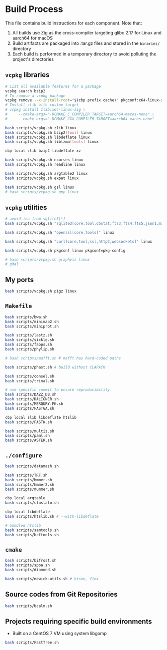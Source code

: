 # Build Process

This file contains build instructions for each component. Note that:

1. All builds use Zig as the cross-compiler targeting glibc 2.17 for Linux and aarch64 for macOS
2. Build artifacts are packaged into .tar.gz files and stored in the `binaries/` directory
3. Each build is performed in a temporary directory to avoid polluting the project's directories

## `vcpkg` libraries

```bash
# List all available features for a package
vcpkg search bzip2
# To remove a vcpkg package
vcpkg remove --x-install-root="$(cbp prefix cache)" pkgconf:x64-linux-zig
# Install zlib with custom target
# vcpkg install zlib:x64-linux-zig \
#     --cmake-args="-DCMAKE_C_COMPILER_TARGET=aarch64-macos-none" \
#     --cmake-args="-DCMAKE_CXX_COMPILER_TARGET=aarch64-macos-none"

bash scripts/vcpkg.sh zlib linux
bash scripts/vcpkg.sh bzip2[tool] linux
bash scripts/vcpkg.sh libdeflate linux
bash scripts/vcpkg.sh liblzma[tools] linux

cbp local zlib bzip2 libdeflate xz

bash scripts/vcpkg.sh ncurses linux
bash scripts/vcpkg.sh readline linux

bash scripts/vcpkg.sh argtable2 linux
bash scripts/vcpkg.sh expat linux

bash scripts/vcpkg.sh gsl linux
# bash scripts/vcpkg.sh gmp linux

```

## `vcpkg` utilities


```bash
# avoid icu from sqlite3[*]
bash scripts/vcpkg.sh "sqlite3[core,tool,dbstat,fts3,fts4,fts5,json1,math,rtree,soundex,zlib]" linux

bash scripts/vcpkg.sh "openssl[core,tools]" linux

bash scripts/vcpkg.sh "curl[core,tool,ssl,http2,websockets]" linux

bash scripts/vcpkg.sh pkgconf linux pkgconf=pkg-config

# bash scripts/vcpkg.sh graphviz linux
# gdal

```

## My ports

```bash
bash scripts/vcpkg.sh pigz linux


```

## `Makefile`

```bash
bash scripts/bwa.sh
bash scripts/minimap2.sh
bash scripts/miniprot.sh

bash scripts/lastz.sh
bash scripts/sickle.sh
bash scripts/faops.sh
bash scripts/phylip.sh

# bash scripts/mafft.sh # mafft has hard-coded paths

bash scripts/phast.sh # build without CLAPACK

bash scripts/consel.sh
bash scripts/trimal.sh

# use specific commit to ensure reproducibility
bash scripts/DAZZ_DB.sh
bash scripts/DALIGNER.sh
bash scripts/MERQURY.FK.sh
bash scripts/FASTGA.sh

cbp local zlib libdeflate htslib
bash scripts/FASTK.sh

bash scripts/multiz.sh
bash scripts/paml.sh
bash scripts/ASTER.sh

```

## `./configure`

```bash
bash scripts/datamash.sh

bash scripts/TRF.sh
bash scripts/hmmer.sh
bash scripts/hmmer2.sh
bash scripts/mummer.sh

cbp local argtable
bash scripts/clustalo.sh

cbp local libdeflate
bash scripts/htslib.sh # --with-libdeflate

# bundled htslib
bash scripts/samtools.sh
bash scripts/bcftools.sh

```

## `cmake`

```bash
bash scripts/bifrost.sh
bash scripts/spoa.sh
bash scripts/diamond.sh

bash scripts/newick-utils.sh # bison, flex

```

## Source codes from Git Repositories

```bash
bash scripts/bcalm.sh

```

## Projects requiring specific build environments

* Built on a CentOS 7 VM using system libgomp

```bash
bash scripts/FastTree.sh

```

